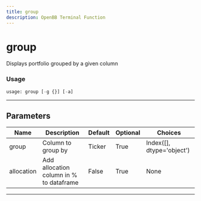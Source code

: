 ```yaml
---
title: group
description: OpenBB Terminal Function
---
```


# group

Displays portfolio grouped by a given column

### Usage 
```python
usage: group [-g {}] [-a]
```

---
## Parameters

| Name | Description | Default | Optional | Choices |
| ---- | ----------- | ------- | -------- | ------- |
| group | Column to group by | Ticker | True | Index([], dtype='object') |
| allocation | Add allocation column in % to dataframe | False | True | None |


---
